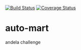 [![Build Status](https://travis-ci.org/coolbop1/automart.svg?branch=develop)](https://travis-ci.org/coolbop1/automart)
[![Coverage Status](https://coveralls.io/repos/github/coolbop1/automart/badge.svg?branch=develop)](https://coveralls.io/github/coolbop1/automart?branch=develop)
# auto-mart
andela challenge

